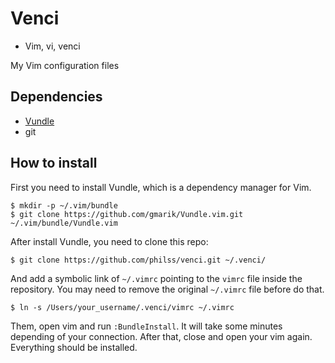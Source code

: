 # Venci

- Vim, vi, venci

My Vim configuration files

## Dependencies

- [Vundle](https://github.com/gmarik/Vundle.vim)
- git

## How to install

First you need to install Vundle, which is a dependency manager for Vim.

```
$ mkdir -p ~/.vim/bundle
$ git clone https://github.com/gmarik/Vundle.vim.git ~/.vim/bundle/Vundle.vim
```

After install Vundle, you need to clone this repo:

```
$ git clone https://github.com/philss/venci.git ~/.venci/
```

And add a symbolic link of `~/.vimrc` pointing to the `vimrc` file inside the repository.
You may need to remove the original `~/.vimrc` file before do that.

```
$ ln -s /Users/your_username/.venci/vimrc ~/.vimrc
```

Them, open vim and run `:BundleInstall`. It will take some minutes depending of your connection.
After that, close and open your vim again. Everything should be installed.
